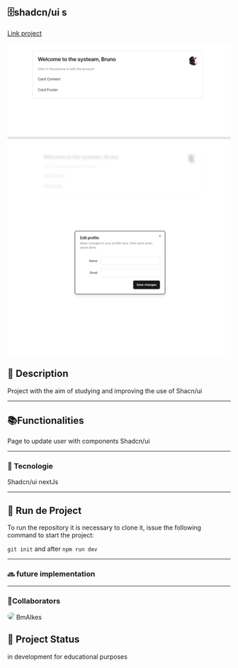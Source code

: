 <h2>🗄️shadcn/ui s</h2>

<p><a href="https://shadcn-ui-red.vercel.app/">Link project</a></p>

<img src="https://github.com/BmAlkes/shadcn-ui/blob/main/public/Screenshot_3.png?raw=true"/>
<img src="https://github.com/BmAlkes/shadcn-ui/blob/main/public/Screenshot_4.png?raw=true"/>

<h2>📝 Description</h2>
<p>Project with the aim of studying and improving the use of  Shacn/ui</p>

<hr/>

<h2>📚Functionalities</h2>
<p>Page to update user with components Shadcn/ui</p>
  <hr/>
<h3>🔧
Tecnologie</h3>

<p>Shadcn/ui nextJs</p>

<hr/>
<h2>🚀 Run de Project</h2>
<p>To run the repository it is necessary to clone it, issue the following command to start the project: </p>

`git init`
and after
`npm run dev`

<hr/>
  
<h3>🔜 future implementation</h3>

  <hr/>
<h3>  
🤝Collaborators</h3>
  
<img src="https://www.github.com/BmAlkes.png" width="150px" style="border-radius:50%"/>
BmAlkes
<h2>🎯 Project Status</h2>
<p>in development for educational purposes</p>
